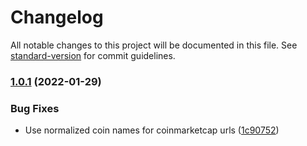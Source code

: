# Changelog

All notable changes to this project will be documented in this file. See [standard-version](https://github.com/conventional-changelog/standard-version) for commit guidelines.

### [1.0.1](https://github.com/bskim45/alfred-coin-ticker/compare/1.0.0...1.0.1) (2022-01-29)


### Bug Fixes

* Use normalized coin names for coinmarketcap urls ([1c90752](https://github.com/bskim45/alfred-coin-ticker/commit/1c90752d64840ebd98f3bae26287d4699b872328))
